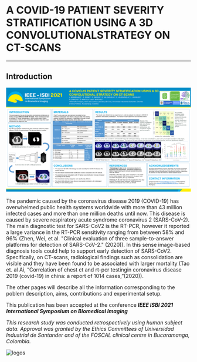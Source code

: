 # **A COVID-19 PATIENT SEVERITY STRATIFICATION USING A 3D CONVOLUTIONALSTRATEGY ON CT-SCANS**
---
## Introduction

![cover image](/images/ISBI2021_eposter.png)

The pandemic caused by the coronavirus disease 2019 (COVID-19) has overwhelmed public health systems worldwide with more than 43 million infected cases and more than one million deaths until now. This disease is caused by severe respiratory acute syndrome coronavirus 2 (SARS-CoV-2). The main diagnostic test for SARS-CoV2 is the RT-PCR, however it reported a large variance in the RT-PCR sensitivity ranging from between 58% and 96% (Zhen, Wei, et al. "Clinical evaluation of three sample-to-answer platforms for detection of SARS-CoV-2." (2020)). In this sense image-based diagnosis tools could help to support early detection of SARS-CoV2. Specifically, on CT-scans, radiological findings such as consolidation are visible and they have been found to be associated with larger mortality (Tao et. al Ai,  “Correlation of chest ct and rt-pcr testingin coronavirus disease 2019 (covid-19) in china: a report of 1014 cases,”(2020)).


[comment]: # (falta especificar contenido de las demas paginas)
The other pages will describe all the information corresponding to the poblem description, aims, contributions and experimental setup.

This publication has been accepted at the conference **_IEEE ISBI 2021 International Symposium on Biomedical Imaging_**

_This research study was conducted retrospectively using human subject data. Approval was granted by the Ethics Committees of Universidad  Industrial  de  Santander  and  of the FOSCAL clinical centre in Bucaramanga, Colombia._

![logos](https://gitlab.com/bivl2ab/research/2020-juan-colombiansld/lscd/-/raw/master/images/logos.png)
